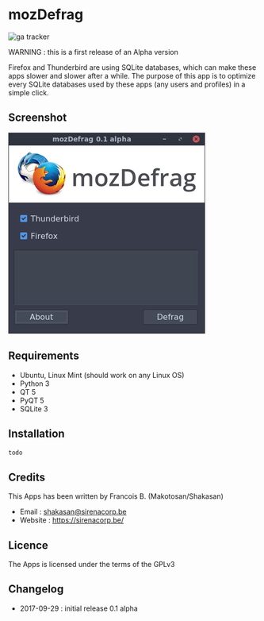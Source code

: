 mozDefrag
=========
![ga tracker](https://www.google-analytics.com/collect?v=1&a=257770996&t=pageview&dl=https%3A%2F%2Fgithub.com%2Fshakasan%2FmozDefrag&ul=en-us&de=UTF-8&cid=978224512.1377738459&tid=UA-38567919-1&z=887657232 "ga tracker")

WARNING : this is a first release of an Alpha version

Firefox and Thunderbird are using SQLite databases, which can make these apps slower and slower after a while.
The purpose of this app is to optimize every SQLite databases used by these apps (any users and profiles) in a simple click.

Screenshot
----------
![screenshot](/screenshot.jpg?raw=true)

Requirements
------------

* Ubuntu, Linux Mint (should work on any Linux OS)
* Python 3
* QT 5
* PyQT 5
* SQLite 3

Installation
------------

```
todo
```

Credits
-------

This Apps has been written by Francois B. (Makotosan/Shakasan)

* Email : shakasan@sirenacorp.be
* Website : https://sirenacorp.be/

Licence
-------

The Apps is licensed under the terms of the GPLv3

Changelog
---------

* 2017-09-29 : initial release 0.1 alpha
